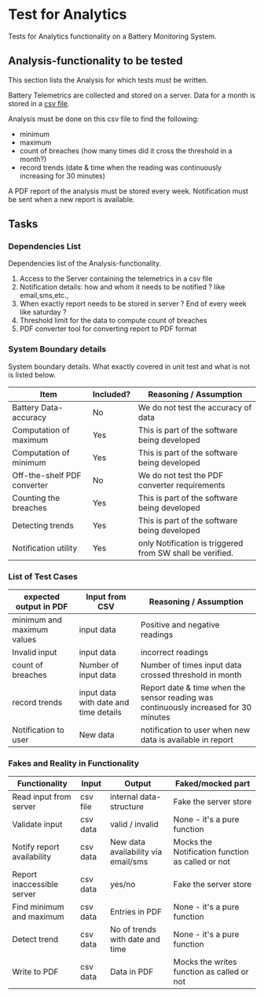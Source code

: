 # Test for Analytics

Tests for Analytics functionality on a Battery Monitoring System.

## Analysis-functionality to be tested

This section lists the Analysis for which tests must be written.

Battery Telemetrics are collected and stored on a server.
Data for a month is stored in a [csv file](https://en.wikipedia.org/wiki/Comma-separated_values).

Analysis must be done on this csv file to find the following:
- minimum
- maximum
- count of breaches (how many times did it cross the threshold in a month?)
- record trends (date & time when the reading was continuously increasing for 30 minutes)

A PDF report of the analysis must be stored every week.
Notification must be sent when a new report is available.

## Tasks

### Dependencies List

Dependencies list of the Analysis-functionality.

1. Access to the Server containing the telemetrics in a csv file
2. Notification details: how and whom it needs to be notified ? like email,sms,etc., 
3. When exactly report needs to be stored in server ? End of every week like saturday ?
4. Threshold limit for the data to compute count of breaches
5. PDF converter tool for converting report to PDF format

### System Boundary details

System boundary details. What exactly covered in unit test and what is not is listed below.

| Item                      | Included?     | Reasoning / Assumption
|---------------------------|---------------|--------------------------------------------------
Battery Data-accuracy       | No            | We do not test the accuracy of data
Computation of maximum      | Yes           | This is part of the software being developed
Computation of minimum      | Yes           | This is part of the software being developed 
Off-the-shelf PDF converter | No            | We do not test the PDF converter requirements
Counting the breaches       | Yes           | This is part of the software being developed
Detecting trends            | Yes           | This is part of the software being developed
Notification utility        | Yes           | only Notification is triggered from SW shall be verified.

### List of Test Cases

| expected output in PDF    | Input from CSV                                  | Reasoning / Assumption
|---------------------------|-------------------------------------------------|--------------------------------------------------
minimum and maximum values  | input data                                      | Positive and negative readings 
Invalid input               | input data                                      | incorrect readings
count of breaches           | Number of input data                            | Number of times input data crossed threshold in month
record trends               | input data with date and time details           | Report date & time when the sensor reading was continuously increased for 30 minutes
Notification to user        | New data                                        | notification to user when new data is available in report

### Fakes and Reality in Functionality

| Functionality            | Input          | Output                               | Faked/mocked part
|--------------------------|----------------|--------------------------------------|---
Read input from server     | csv file       | internal data-structure              | Fake the server store
Validate input             | csv data       | valid / invalid                      | None - it's a pure function
Notify report availability | csv data       | New data availability  via email/sms | Mocks the Notification function as called or not
Report inaccessible server | csv data       | yes/no                               | Fake the server store
Find minimum and maximum   | csv data       | Entries in PDF                       | None - it's a pure function
Detect trend               | csv data       | No of trends with date and time      | None - it's a pure function
Write to PDF               | csv data       | Data in PDF                          | Mocks the writes function as called or not
